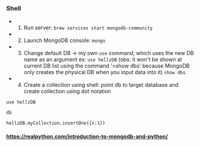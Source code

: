 ### Shell

- 1. Run server:
``` brew services start mongodb-community ```

- 2. Launch MongoDB console:
``` mongo ```

- 3. Change default DB -> my own
``` use ``` command, which uses the new DB name as an argument
ex: 
``` use hellzDB ```
(obs: it won't be shown at current DB list using the command '>show dbs' because MongoDB only creates the physical DB when you input data into it)
``` show dbs ```

- 4. Create a collection using shell: point db to target database and create collection using dot notation

```
use hellzDB

db 

hellzDB.myCollection.insertOne({x:1})

```


#### https://realpython.com/introduction-to-mongodb-and-python/
